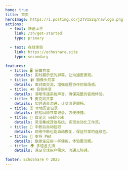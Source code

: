 ```yaml
---
home: true
title: 首页
heroImage: https://i.postimg.cc/j2TV1S2q/navlogo.png
actions:
  - text: 快速上手
    link: /zh/get-started
    type: primary

  - text: 在线体验
    link: https://echoshare.site
    type: secondary

features:
  - title: 🖥️ 屏幕共享
    details: 实时展示您的屏幕，让沟通更直观。
  - title: 📹 摄像头共享
    details: 面对面交流，增强远程协作的临场感。
  - title: 🔊 音频共享
    details: 清晰传递系统声音，确保完整的音频体验。
  - title: 🎙️ 麦克风共享
    details: 实时语音沟通，让交流更顺畅。
  - title: ⏳ 本地历史记录
    details: 轻松回顾共享记录，方便快捷。
  - title: 🔗 自定义 webhook
    details: 灵活集成其他系统，实现自动化工作流。
  - title: 🔄 中断后自动拉取
    details: 网络中断也能自动恢复，保证共享的连续性。
  - title: 📱 支持 PWA
    details: 像原生应用一样使用，体验更流畅。
  - title: 🌍 多语言支持
    details: 满足全球用户需求，沟通无障碍。

footer: EchoShare © 2025
---
```

